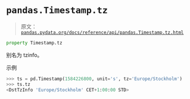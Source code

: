 # `pandas.Timestamp.tz`

> 原文：[`pandas.pydata.org/docs/reference/api/pandas.Timestamp.tz.html`](https://pandas.pydata.org/docs/reference/api/pandas.Timestamp.tz.html)

```py
property Timestamp.tz
```

别名为 tzinfo。

示例

```py
>>> ts = pd.Timestamp(1584226800, unit='s', tz='Europe/Stockholm')
>>> ts.tz
<DstTzInfo 'Europe/Stockholm' CET+1:00:00 STD> 
```
